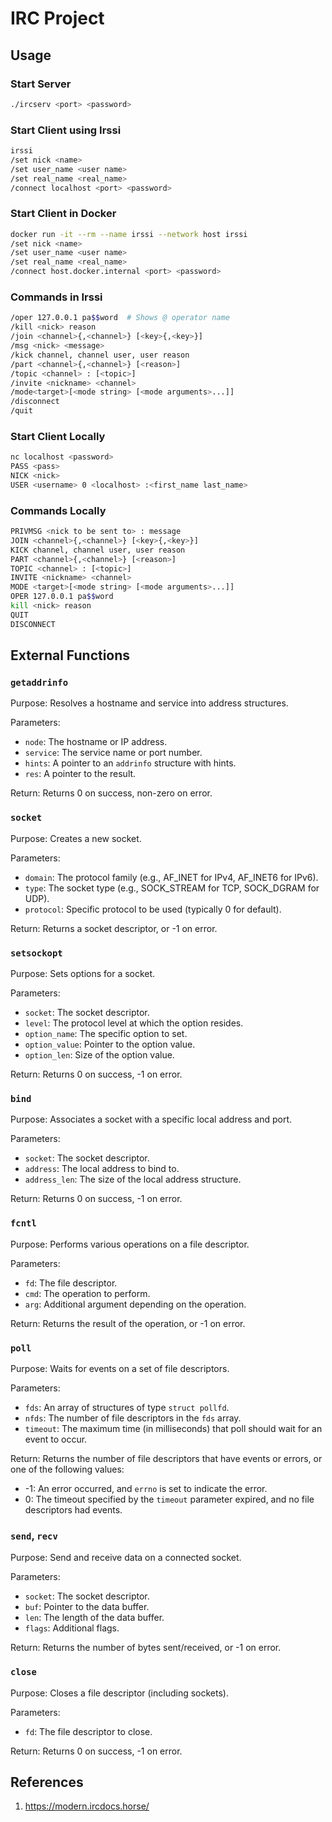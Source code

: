# IRC Project

## Usage

### Start Server
```bash
./ircserv <port> <password>
```
### Start Client using Irssi
```bash
irssi
/set nick <name>
/set user_name <user name>
/set real_name <real_name>
/connect localhost <port> <password>
```
### Start Client in Docker
```bash
docker run -it --rm --name irssi --network host irssi
/set nick <name>
/set user_name <user name>
/set real_name <real_name>
/connect host.docker.internal <port> <password>
```
### Commands in Irssi
```bash
/oper 127.0.0.1 pa$$word  # Shows @ operator name
/kill <nick> reason
/join <channel>{,<channel>} [<key>{,<key>}]
/msg <nick> <message>
/kick channel, channel user, user reason
/part <channel>{,<channel>} [<reason>]
/topic <channel> : [<topic>]
/invite <nickname> <channel>
/mode<target>[<mode string> [<mode arguments>...]]
/disconnect
/quit
```
### Start Client Locally
```bash
nc localhost <password>
PASS <pass>
NICK <nick>
USER <username> 0 <localhost> :<first_name last_name>
```
### Commands Locally
```bash
PRIVMSG <nick to be sent to> : message
JOIN <channel>{,<channel>} [<key>{,<key>}]
KICK channel, channel user, user reason
PART <channel>{,<channel>} [<reason>]
TOPIC <channel> : [<topic>]
INVITE <nickname> <channel>
MODE <target>[<mode string> [<mode arguments>...]]
OPER 127.0.0.1 pa$$word
kill <nick> reason
QUIT
DISCONNECT

```
## External Functions

### `getaddrinfo`

Purpose: Resolves a hostname and service into address structures.

Parameters:
- `node`: The hostname or IP address.
- `service`: The service name or port number.
- `hints`: A pointer to an `addrinfo` structure with hints.
- `res`: A pointer to the result.

Return: Returns 0 on success, non-zero on error.

### `socket`

Purpose: Creates a new socket.

Parameters:
- `domain`: The protocol family (e.g., AF_INET for IPv4, AF_INET6 for IPv6).
- `type`: The socket type (e.g., SOCK_STREAM for TCP, SOCK_DGRAM for UDP).
- `protocol`: Specific protocol to be used (typically 0 for default).

Return: Returns a socket descriptor, or -1 on error.

### `setsockopt`

Purpose: Sets options for a socket.

Parameters:
- `socket`: The socket descriptor.
- `level`: The protocol level at which the option resides.
- `option_name`: The specific option to set.
- `option_value`: Pointer to the option value.
- `option_len`: Size of the option value.

Return: Returns 0 on success, -1 on error.

### `bind`

Purpose: Associates a socket with a specific local address and port.

Parameters:
- `socket`: The socket descriptor.
- `address`: The local address to bind to.
- `address_len`: The size of the local address structure.

Return: Returns 0 on success, -1 on error.

### `fcntl`

Purpose: Performs various operations on a file descriptor.

Parameters:
- `fd`: The file descriptor.
- `cmd`: The operation to perform.
- `arg`: Additional argument depending on the operation.

Return: Returns the result of the operation, or -1 on error.

### `poll`

Purpose: Waits for events on a set of file descriptors.

Parameters:
- `fds`: An array of structures of type `struct pollfd`.
- `nfds`: The number of file descriptors in the `fds` array.
- `timeout`: The maximum time (in milliseconds) that poll should wait for an event to occur.

Return: Returns the number of file descriptors that have events or errors, or one of the following values:
- -1: An error occurred, and `errno` is set to indicate the error.
- 0: The timeout specified by the `timeout` parameter expired, and no file descriptors had events.

### `send`, `recv`

Purpose: Send and receive data on a connected socket.

Parameters:
- `socket`: The socket descriptor.
- `buf`: Pointer to the data buffer.
- `len`: The length of the data buffer.
- `flags`: Additional flags.

Return: Returns the number of bytes sent/received, or -1 on error.

### `close`

Purpose: Closes a file descriptor (including sockets).

Parameters:
- `fd`: The file descriptor to close.

Return: Returns 0 on success, -1 on error.

## References

1. https://modern.ircdocs.horse/

